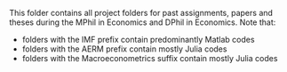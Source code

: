 This folder contains all project folders for past assignments, papers and theses during the MPhil in Economics and DPhil in Economics. Note that:
- folders with the IMF prefix contain predominantly Matlab codes
- folders with the AERM prefix contain mostly Julia codes
- folders with the Macroeconometrics suffix contain mostly Julia codes
